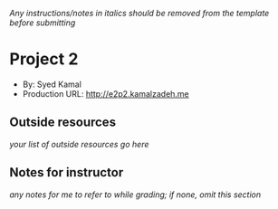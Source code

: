 _Any instructions/notes in italics should be removed from the template before submitting_

# Project 2

- By: Syed Kamal
- Production URL: <http://e2p2.kamalzadeh.me>

## Outside resources

_your list of outside resources go here_

## Notes for instructor

_any notes for me to refer to while grading; if none, omit this section_
